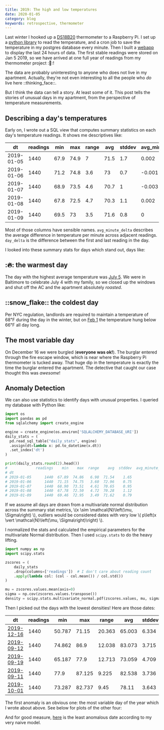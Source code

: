 ```yaml
---
title: 2019: The high and low temperatures
date: 2020-01-05
category: blog
keywords: retrospective, thermometer
---
```


Last winter I hooked up a [DS18B20](https://www.adafruit.com/product/374) thermometer to a Raspberry Pi. I set up a [python library](https://github.com/nolanbconaway/thermometer) to read the temperature, and a cron job to save the temperature in my postgres database every minute. Then I built a [webapp](https://temp-in-nolans-apartment.herokuapp.com/) to display the last 24 hours of data. The first stable readings were stored on Jan 5 2019, so we have arrived at one full year of readings from my thermometer project ::tada::!

The data are probably uninteresting to anyone who does not live in my apartment. Actually, they're not even interesting to all the people who _do_ live here ::thinking_face::.

But I think the data can tell a story. At least some of it. This post tells the stories of unusual days in my apartment, from the perspective of temperature measurements.

## Describing a day's temperatures

Early on, I wrote out a SQL view that computes summary statistics on each day's temperature readings. It shows me descriptives like:

| dt         | readings | min  | max  | range | avg  | stddev | avg\_minute\_delta | day\_delta |
|------------|----------|------|------|-------|------|--------|--------------------|------------|
| 2019-01-05 | 1440     | 67.9 | 74.9 | 7     | 71.5 | 1.7    | 0.002              | -3.4       |
| 2019-01-06 | 1440     | 71.2 | 74.8 | 3.6   | 73   | 0.7    | -0.001             | 1.2        |
| 2019-01-07 | 1440     | 68.9 | 73.5 | 4.6   | 70.7 | 1      | -0.003             | 3.7        |
| 2019-01-08 | 1440     | 67.8 | 72.5 | 4.7   | 70.3 | 1.1    | 0.002              | -2.4       |
| 2019-01-09 | 1440     | 69.5 | 73   | 3.5   | 71.6 | 0.8    | 0                  | 0.3        |

Most of those columns have sensible names. `avg_minute_delta` describes the average difference in temperature per minute across adjacent readings. `day_delta` is the difference between the first and last reading in the day.

I looked into these summary stats for days which stand out, days like:

## ::fire:: the warmest day

<object type="image/svg+xml" data="{attach}last-year-in-temperatures/warmest.svg"></object>

The day with the highest average temperature was [July 5](https://temp-in-nolans-apartment.herokuapp.com/date/2019-07-05). We were in Baltimore to celebrate July 4 with my family, so we closed up the windows and shut off the AC and the apartment absolutely _roasted_.

## ::snow_flake:: the coldest day

<object type="image/svg+xml" data="{attach}last-year-in-temperatures/coldest.svg"></object>

Per NYC regulation, landlords are required to maintain a temperature of 68&#8457; during the day in the winter, but on [Feb 1](https://temp-in-nolans-apartment.herokuapp.com/date/2019-02-01) the temperature hung below 66&#8457; all day long. 

## The most variable day

<object type="image/svg+xml" data="{attach}last-year-in-temperatures/most_stddev.svg"></object>

On December 16 we were burgled (**everyone was ok!**). The burglar entered through the fire escape window, which is near where the Raspberry Pi thermometer is tucked away. That huge dip in the temperature is exactly the time the burglar entered the apartment. The detective that caught our case thought this was _awesome_!

## Anomaly Detection

We can also use statistics to identify days with unusual properties. I queried my database with Python like:


```python
import os
import pandas as pd
from sqlalchemy import create_engine

engine = create_engine(os.environ['SQLALCHEMY_DATABASE_URI'])
daily_stats = (
  pd.read_sql_table("daily_stats", engine)
  .assign(dt=lambda x: pd.to_datetime(x.dt))
  .set_index('dt')
)

print(daily_stats.round(2).head())
#             readings    min    max  range    avg  stddev  avg_minute_delta  day_delta
# dt                                                                                   
# 2019-01-05      1440  67.89  74.86   6.98  71.54    1.65               0.0      -3.38
# 2019-01-06      1440  71.15  74.75   3.60  72.96    0.75              -0.0       1.24
# 2019-01-07      1440  68.90  73.51   4.61  70.65    0.95              -0.0       3.71
# 2019-01-08      1440  67.78  72.50   4.72  70.28    1.12               0.0      -2.36
# 2019-01-09      1440  69.46  72.95   3.49  71.62    0.79              -0.0       0.34
```

If we assume all days are drawn from a multivariate normal distribution across the summary stat metrics, \\(x \sim \mathcal{N}\left(\mu, \Sigma\right) \\), outliers would be considered dates with very low \\( p\left(x \vert  \mathcal{N}\left(\mu, \Sigma\right)\right) \\).

I normalized the stats and calculated the empirical parameters for the multivariate Normal distribution. Then I used `scipy.stats` to do the heavy lifting.

```python
import numpy as np
import scipy.stats

zscores = (
    daily_stats
    .drop(columns=['readings'])  # I don't care about reading count
    .apply(lambda col: (col - col.mean()) / col.std())
)

mu = zscores.values.mean(axis=0)
sigma = np.cov(zscores.values.transpose())
density = scipy.stats.multivariate_normal.pdf(zscores.values, mu, sigma)
```

Then I picked out the days with the lowest densities! Here are those dates:

| dt                                                                           | readings | min    | max    | range  | avg    | stddev | avg\_minute\_delta | day\_delta |
|------------------------------------------------------------------------------|----------|--------|--------|--------|--------|--------|--------------------|------------|
| [2019-12-16](https://temp-in-nolans-apartment.herokuapp.com/date/2019-12-16) | 1440     | 50.787 | 71.15  | 20.363 | 65.003 | 6.334  | -0.003             | 3.6        |
| [2019-09-12](https://temp-in-nolans-apartment.herokuapp.com/date/2019-09-12) | 1440     | 74.862 | 86.9   | 12.038 | 83.073 | 3.715  | -0.008             | 11.925     |
| [2019-09-19](https://temp-in-nolans-apartment.herokuapp.com/date/2019-09-19) | 1440     | 65.187 | 77.9   | 12.713 | 73.059 | 4.709  | 0.005              | -7.987     |
| [2019-09-11](https://temp-in-nolans-apartment.herokuapp.com/date/2019-09-11) | 1440     | 77.9   | 87.125 | 9.225  | 82.538 | 3.736  | 0.006              | -8.1       |
| [2019-10-01](https://temp-in-nolans-apartment.herokuapp.com/date/2019-10-01) | 1440     | 73.287 | 82.737 | 9.45   | 78.11  | 3.643  | 0.005              | -7.313     |

The first anomaly is an obvious one: the most variable day of the year which I wrote about above. See below for plots of the other four:

<object type="image/svg+xml" data="{attach}last-year-in-temperatures/anomaly-2019-09-12.svg"></object>
<object type="image/svg+xml" data="{attach}last-year-in-temperatures/anomaly-2019-09-19.svg"></object>
<object type="image/svg+xml" data="{attach}last-year-in-temperatures/anomaly-2019-09-11.svg"></object>
<object type="image/svg+xml" data="{attach}last-year-in-temperatures/anomaly-2019-10-01.svg"></object>

And for good measure, [here](https://temp-in-nolans-apartment.herokuapp.com/date/2019-03-22) is the least anomalous date according to my very naive model.

<object type="image/svg+xml" data="{attach}last-year-in-temperatures/nonanomaly.svg"></object>
